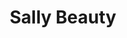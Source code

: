 ---
title: "Sally Beauty"
url: /scottsdale/sally-beauty-north-scottsdale-road/
shop: Friseurbedarf
---